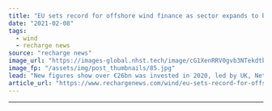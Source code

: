 ```yaml
---
title: "EU sets record for offshore wind finance as sector expands to be 'a pan-European affair'"
date: "2021-02-08"
tags: 
  - wind
  - recharge news
source: "recharge news"
image_url: "https://images-global.nhst.tech/image/cG1XenRRV0gvb3NTekdtbFFXL1NMVXo4emxyMTB0REhLSVpIMCtESkhqbz0=/nhst/binary/3e560da4b90bf7c734581a8a1546444c"
image_fp: "/assets/img/post_thumbnails/85.jpg"
lead: "New figures show over €26bn was invested in 2020, led by UK, Netherland and Germany, as capacity grew 'in line with pre-Covid forecasts', says industry body WindEurope"
article_url: "https://www.rechargenews.com/wind/eu-sets-record-for-offshore-wind-finance-as-sector-expands-to-be-a-pan-european-affair/2-1-959319"
---
```


---

